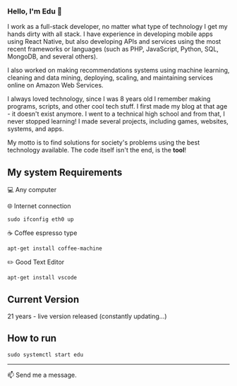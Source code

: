 
### Hello, I'm Edu 👋

I work as a full-stack developer, no matter what type of technology I get my hands dirty with all stack. I have experience in developing mobile apps using React Native, but also developing APIs and services using the most recent frameworks or languages (such as PHP, JavaScript, Python, SQL, MongoDB, and several others).

I also worked on making recommendations systems using machine learning, cleaning and data mining, deploying, scaling, and maintaining services online on Amazon Web Services.

I always loved technology, since I was 8 years old I remember making programs, scripts, and other cool tech stuff. I first made my blog at that age - it doesn't exist anymore. I went to a technical high school and from that, I never stopped learning! I made several projects, including games, websites, systems, and apps.

My motto is to find solutions for society's problems using the best technology available. The code itself isn't the end, is the **tool**! 

## My system Requirements 
💻  Any computer

🌐  Internet connection

```
sudo ifconfig eth0 up
```
☕ Coffee espresso type

```
apt-get install coffee-machine
```
✏️ Good Text Editor

```
apt-get install vscode
```

## Current Version
21 years - live version released (constantly updating...)

## How to run

```
sudo systemctl start edu
```

-----

📫  Send me a message.
